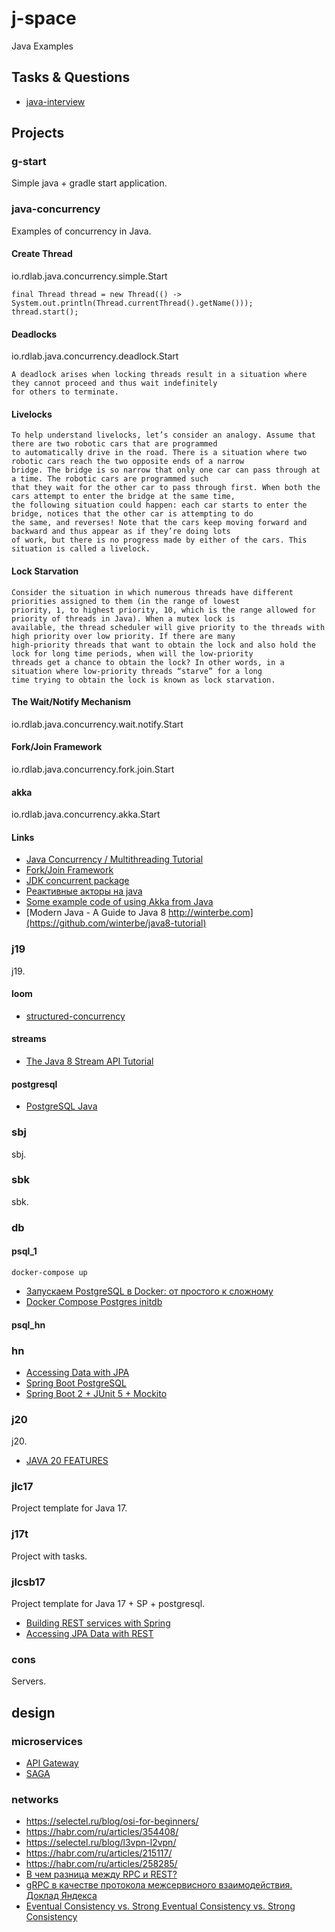 # j-space
Java Examples

## Tasks & Questions

* [java-interview](https://github.com/enhorse/java-interview)

## Projects

### g-start
Simple java + gradle start application.

### java-concurrency
Examples of concurrency in Java.

#### Create Thread
io.rdlab.java.concurrency.simple.Start
```
final Thread thread = new Thread(() -> System.out.println(Thread.currentThread().getName()));
thread.start();
```

#### Deadlocks
io.rdlab.java.concurrency.deadlock.Start
```
A deadlock arises when locking threads result in a situation where they cannot proceed and thus wait indefinitely
for others to terminate.
```

#### Livelocks
```
To help understand livelocks, let’s consider an analogy. Assume that there are two robotic cars that are programmed
to automatically drive in the road. There is a situation where two robotic cars reach the two opposite ends of a narrow
bridge. The bridge is so narrow that only one car can pass through at a time. The robotic cars are programmed such
that they wait for the other car to pass through first. When both the cars attempt to enter the bridge at the same time,
the following situation could happen: each car starts to enter the bridge, notices that the other car is attempting to do
the same, and reverses! Note that the cars keep moving forward and backward and thus appear as if they’re doing lots
of work, but there is no progress made by either of the cars. This situation is called a livelock.
```

#### Lock Starvation
```
Consider the situation in which numerous threads have different priorities assigned to them (in the range of lowest
priority, 1, to highest priority, 10, which is the range allowed for priority of threads in Java). When a mutex lock is
available, the thread scheduler will give priority to the threads with high priority over low priority. If there are many
high-priority threads that want to obtain the lock and also hold the lock for long time periods, when will the low-priority
threads get a chance to obtain the lock? In other words, in a situation where low-priority threads “starve” for a long
time trying to obtain the lock is known as lock starvation.
```

#### The Wait/Notify Mechanism
io.rdlab.java.concurrency.wait.notify.Start

#### Fork/Join Framework
io.rdlab.java.concurrency.fork.join.Start

#### akka
io.rdlab.java.concurrency.akka.Start

#### Links
* [Java Concurrency / Multithreading Tutorial](http://tutorials.jenkov.com/java-concurrency/index.html)
* [Fork/Join Framework](https://habrahabr.ru/post/128985/)
* [JDK concurrent package](https://habrahabr.ru/post/187854/)
* [Реактивные акторы на java](https://habrahabr.ru/post/232897/)
* [Some example code of using Akka from Java](https://github.com/fhopf/akka-crawler-example)
* [Modern Java - A Guide to Java 8 http://winterbe.com](https://github.com/winterbe/java8-tutorial)

### j19
j19.

#### loom

* [structured-concurrency](https://stackoverflow.com/questions/73229247/how-can-i-run-jdk-19-with-structured-concurrency)

#### streams
* [The Java 8 Stream API Tutorial](https://www.baeldung.com/java-8-streams)

#### postgresql
* [PostgreSQL Java](https://zetcode.com/java/postgresql/)

### sbj
sbj.

### sbk
sbk.

### db

#### psql_1

```
docker-compose up
```

* [Запускаем PostgreSQL в Docker: от простого к сложному](https://habr.com/ru/post/578744/)
* [Docker Compose Postgres initdb](https://onexlab-io.medium.com/docker-compose-postgres-initdb-ba0021deef76)

#### psql_hn

### hn

* [Accessing Data with JPA](https://spring.io/guides/gs/accessing-data-jpa/)
* [Spring Boot PostgreSQL](https://zetcode.com/springboot/postgresql/)
* [Spring Boot 2 + JUnit 5 + Mockito](https://frontbackend.com/spring-boot/spring-boot-2-junit-5-mockito)

### j20
j20.

* [JAVA 20 FEATURES](https://www.happycoders.eu/java/java-20-features/)

### jlc17
Project template for Java 17.

### j17t
Project with tasks.

### jlcsb17
Project template for Java 17 + SP + postgresql.

* [Building REST services with Spring](https://spring.io/guides/tutorials/rest)
* [Accessing JPA Data with REST](https://spring.io/guides/gs/accessing-data-rest)

### cons
Servers.

## design

### microservices
* [API Gateway](https://habr.com/ru/companies/rosbank/articles/779770/)
* [SAGA](https://learn.microsoft.com/ru-ru/azure/architecture/reference-architectures/saga/saga)

### networks
* https://selectel.ru/blog/osi-for-beginners/
* https://habr.com/ru/articles/354408/
* https://selectel.ru/blog/l3vpn-l2vpn/
* https://habr.com/ru/articles/215117/
* https://habr.com/ru/articles/258285/
* [В чем разница между RPC и REST?](https://aws.amazon.com/ru/compare/the-difference-between-rpc-and-rest/)
* [gRPC в качестве протокола межсервисного взаимодействия. Доклад Яндекса](https://habr.com/ru/companies/yandex/articles/484068/)
* [Eventual Consistency vs. Strong Eventual Consistency vs. Strong Consistency](https://www.baeldung.com/cs/eventual-consistency-vs-strong-eventual-consistency-vs-strong-consistency)

